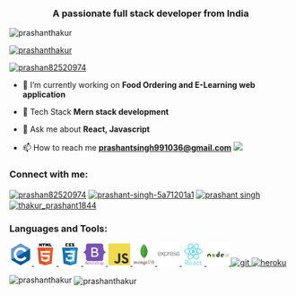 <h3 align="center">A passionate full stack developer from India</h3>

<p align="left"> <img src="https://komarev.com/ghpvc/?username=prashanthakur&label=Profile%20views&color=0e75b6&style=flat" alt="prashanthakur" /> </p>

<p align="left"> <a href="https://github.com/ryo-ma/github-profile-trophy"><img src="https://github-profile-trophy.vercel.app/?username=prashanthakur" alt="prashanthakur" /></a> </p>

<p align="left"> <a href="https://twitter.com/prashan82520974" target="blank"><img src="https://img.shields.io/twitter/follow/prashan82520974?logo=twitter&style=for-the-badge" alt="prashan82520974" /></a> </p>

- 🔭 I’m currently working on **Food Ordering and E-Learning web application**

- 🌱 Tech Stack **Mern stack development**

- 💬 Ask me about **React, Javascript**

- 📫 How to reach me **prashantsingh991036@gmail.com**
![](https://activity-graph.herokuapp.com/graph?username=prashanthakur&theme=react-dark&area=true)
<h3 align="left">Connect with me:</h3>
<p align="left">
<a href="https://twitter.com/prashan82520974" target="blank"><img align="center" src="https://raw.githubusercontent.com/rahuldkjain/github-profile-readme-generator/master/src/images/icons/Social/twitter.svg" alt="prashan82520974" height="30" width="40" /></a>
<a href="https://linkedin.com/in/prashant-singh-5a71201a1" target="blank"><img align="center" src="https://raw.githubusercontent.com/rahuldkjain/github-profile-readme-generator/master/src/images/icons/Social/linked-in-alt.svg" alt="prashant-singh-5a71201a1" height="30" width="40" /></a>
<a href="https://fb.com/prashant singh" target="blank"><img align="center" src="https://raw.githubusercontent.com/rahuldkjain/github-profile-readme-generator/master/src/images/icons/Social/facebook.svg" alt="prashant singh" height="30" width="40" /></a>
<a href="https://instagram.com/thakur_prashant1844" target="blank"><img align="center" src="https://raw.githubusercontent.com/rahuldkjain/github-profile-readme-generator/master/src/images/icons/Social/instagram.svg" alt="thakur_prashant1844" height="30" width="40" /></a>
</p>

<h3 align="left">Languages and Tools:</h3>
<p align="left"> 
  <a href="https://www.cprogramming.com/" target="_blank"> <img src="https://raw.githubusercontent.com/devicons/devicon/master/icons/c/c-original.svg" alt="c" width="40" height="40"/> </a>
  <a href="https://www.w3.org/html/" target="_blank"> <img src="https://raw.githubusercontent.com/devicons/devicon/master/icons/html5/html5-original-wordmark.svg" alt="html5" width="40" height="40"/> </a>
   <a href="https://www.w3schools.com/css/" target="_blank"> <img src="https://raw.githubusercontent.com/devicons/devicon/master/icons/css3/css3-original-wordmark.svg" alt="css3" width="40" height="40"/> </a>
  <a href="https://getbootstrap.com" target="_blank"> <img src="https://raw.githubusercontent.com/devicons/devicon/master/icons/bootstrap/bootstrap-plain-wordmark.svg" alt="bootstrap" width="40" height="40"/> </a> 
  <a href="https://developer.mozilla.org/en-US/docs/Web/JavaScript" target="_blank"> <img src="https://raw.githubusercontent.com/devicons/devicon/master/icons/javascript/javascript-original.svg" alt="javascript" width="40" height="40"/> </a> 
  <a href="https://www.mongodb.com/" target="_blank"> <img src="https://raw.githubusercontent.com/devicons/devicon/master/icons/mongodb/mongodb-original-wordmark.svg" alt="mongodb" width="40" height="40"/> </a>
  <a href="https://expressjs.com" target="_blank" rel="noreferrer"> <img src="https://raw.githubusercontent.com/devicons/devicon/master/icons/express/express-original-wordmark.svg" alt="express" width="40" height="40"/> </a>
  <a href="https://reactjs.org/" target="_blank" rel="noreferrer"> <img src="https://raw.githubusercontent.com/devicons/devicon/master/icons/react/react-original-wordmark.svg" alt="react" width="40" height="40"/> </a>
  <a href="https://nodejs.org" target="_blank"> <img src="https://raw.githubusercontent.com/devicons/devicon/master/icons/nodejs/nodejs-original-wordmark.svg" alt="nodejs" width="40" height="40"/> </a>
  <a href="https://git-scm.com/" target="_blank" rel="noreferrer"> <img src="https://www.vectorlogo.zone/logos/git-scm/git-scm-icon.svg" alt="git" width="40" height="40"/> </a>
  <a href="https://heroku.com" target="_blank"> <img src="https://www.vectorlogo.zone/logos/heroku/heroku-icon.svg" alt="heroku" width="40" height="40"/> </a> 
</p>

<p><img align="left" src="https://github-readme-stats.vercel.app/api/top-langs?username=prashanthakur&show_icons=true&locale=en&layout=compact" alt="prashanthakur" /></p>

<p>&nbsp;<img align="center" src="https://github-readme-stats.vercel.app/api?username=prashanthakur&show_icons=true&locale=en" alt="prashanthakur" /></p>
